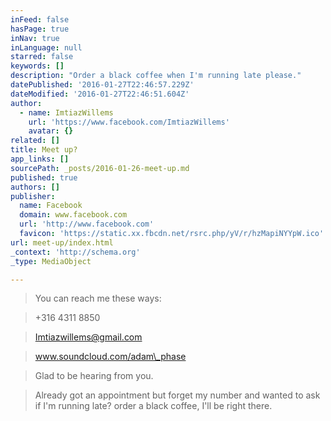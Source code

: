 ```yaml
---
inFeed: false
hasPage: true
inNav: true
inLanguage: null
starred: false
keywords: []
description: "Order a black coffee when I'm running late please."
datePublished: '2016-01-27T22:46:57.229Z'
dateModified: '2016-01-27T22:46:51.604Z'
author:
  - name: ImtiazWillems
    url: 'https://www.facebook.com/ImtiazWillems'
    avatar: {}
related: []
title: Meet up?
app_links: []
sourcePath: _posts/2016-01-26-meet-up.md
published: true
authors: []
publisher:
  name: Facebook
  domain: www.facebook.com
  url: 'http://www.facebook.com'
  favicon: 'https://static.xx.fbcdn.net/rsrc.php/yV/r/hzMapiNYYpW.ico'
url: meet-up/index.html
_context: 'http://schema.org'
_type: MediaObject

---
```

> You can reach me these ways:

> +316 4311 8850

> Imtiazwillems@gmail.com

> www.soundcloud.com/adam\_phase

> Glad to be hearing from you.

> 

> Already got an appointment but forget my number and wanted to ask if I'm running late? order a black coffee, I'll be right there.

>